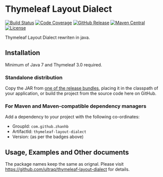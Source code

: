 
Thymeleaf Layout Dialect
========================

[![Build Status](https://travis-ci.org/zhanhb/thymeleaf-layout-dialect.svg)](https://travis-ci.org/zhanhb/thymeleaf-layout-dialect)
[![Code Coverage](https://img.shields.io/codecov/c/github/zhanhb/thymeleaf-layout-dialect.svg?maxAge=3600)](https://codecov.io/gh/zhanhb/thymeleaf-layout-dialect/branch/master)
[![GitHub Release](https://img.shields.io/github/release/zhanhb/thymeleaf-layout-dialect.svg?maxAge=3600)](https://github.com/zhanhb/thymeleaf-layout-dialect/releases/latest)
[![Maven Central](https://img.shields.io/maven-central/v/com.github.zhanhb/thymeleaf-layout-dialect.svg?maxAge=3600)](http://search.maven.org/#search|ga|1|g%3A%22com.github.zhanhb%22%20AND%20a%3A%22thymeleaf-layout-dialect%22)
[![License](https://img.shields.io/github/license/zhanhb/thymeleaf-layout-dialect.svg?maxAge=3600)](https://github.com/zhanhb/thymeleaf-layout-dialect/blob/master/LICENSE)

Thymeleaf Layout Dialect rewriten in java.

Installation
------------

Minimum of Java 7 and Thymeleaf 3.0 required.

### Standalone distribution
Copy the JAR from [one of the release bundles](https://github.com/zhanhb/thymeleaf-layout-dialect/releases),
placing it in the classpath of your application, or build the project from the
source code here on GitHub.

### For Maven and Maven-compatible dependency managers
Add a dependency to your project with the following co-ordinates:

 - GroupId: `com.github.zhanhb`
 - ArtifactId: `thymeleaf-layout-dialect`
 - Version: (as per the badges above)


Usage, Examples and Other documents
-----
The package names keep the same as orignal.
Please visit https://github.com/ultraq/thymeleaf-layout-dialect for details.

